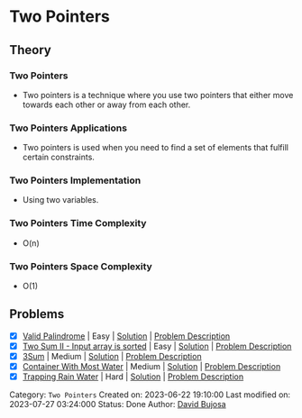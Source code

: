 # Two Pointers

## Theory

### Two Pointers

- Two pointers is a technique where you use two pointers that either move towards each other or away from each other.

### Two Pointers Applications

- Two pointers is used when you need to find a set of elements that fulfill certain constraints.

### Two Pointers Implementation

- Using two variables.

### Two Pointers Time Complexity

- O(n)

### Two Pointers Space Complexity

- O(1)

## Problems

- [x] [Valid Palindrome](https://leetcode.com/problems/valid-palindrome/) | Easy | [Solution](../../../src/easy/valid_palindrome.rs) | [Problem Description](../../../src/easy/readme.md#125-valid-palindrome)
- [x] [Two Sum II - Input array is sorted](https://leetcode.com/problems/two-sum-ii-input-array-is-sorted/) | Easy | [Solution](../../../src/easy/two_sum_ii_input_array_is_sorted.rs) | [Problem Description](../../../src/easy/readme.md#167-two-sum-ii---input-array-is-sorted)
- [x] [3Sum](https://leetcode.com/problems/3sum/) | Medium | [Solution](../../../src/medium/three_sum.rs) | [Problem Description](../../../src/medium/readme.md#15-3sum)
- [x] [Container With Most Water](https://leetcode.com/problems/container-with-most-water/) | Medium | [Solution](../../../src/medium/container_with_most_water.rs) | [Problem Description](../../../src/medium/readme.md#11-container-with-most-water)
- [x] [Trapping Rain Water](https://leetcode.com/problems/trapping-rain-water/) | Hard | [Solution](../../../src/hard/trapping_rain_water.rs) | [Problem Description](../../../src/hard/readme.md#42-trapping-rain-water)

Category: `Two Pointers`
Created on: 2023-06-22 19:10:00
Last modified on: 2023-07-27 03:24:000
Status: Done
Author: [David Bujosa](https://github.com/bujosa)
